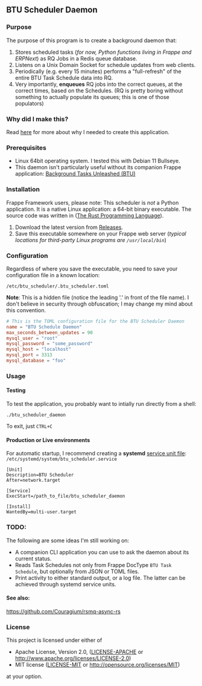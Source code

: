 ## BTU Scheduler Daemon

### Purpose

The purpose of this program is to create a background daemon that:

1. Stores scheduled tasks (*for now, Python functions living in Frappe and ERPNext*) as RQ Jobs in a Redis queue database.
2. Listens on a Unix Domain Socket for schedule updates from web clients.
3. Periodically (e.g. every 15 minutes) performs a "full-refresh" of the entire BTU Task Schedule data into RQ.
4. Very importantly, **enqueues** RQ jobs into the correct queues, at the correct times, based on the Schedules.  (RQ is pretty boring without something to actually populate its queues; this is one of those populators)

### Why did I make this?
Read [here](WHY.md) for more about why I needed to create this application.

### Prerequisites

* Linux 64bit operating system.  I tested this with Debian 11 Bullseye.
* This daemon isn't particularly useful without its companion Frappe application: [Background Tasks Unleashed (BTU)](https://github.com/Datahenge/btu)

### Installation
Frappe Framework users, please note: This scheduler is *not* a Python application.  It is a native Linux application: a 64-bit binary executable.  The source code was written in ([The Rust Programming Language](https://www.rust-lang.org/)).

1. Download the latest version from [Releases](https://github.com/Datahenge/btu_scheduler_daemon/releases).
2. Save this executable somewhere on your Frappe web server (*typical locations for third-party Linux programs are `/usr/local/bin`*)

### Configuration
Regardless of where you save the executable, you need to save your configuration file in a known location:
```
/etc/btu_scheduler/.btu_scheduler.toml
```

**Note**: This is a hidden file (notice the leading '.' in front of the file name).  I don't believe in security through obfuscation; I may change my mind about this convention.

```toml
# This is the TOML configuration file for the BTU Scheduler Daemon
name = "BTU Schedule Daemon"
max_seconds_between_updates = 90
mysql_user = "root"
mysql_password = "some_password"
mysql_host = "localhost"
mysql_port = 3313
mysql_database = "foo"
```

### Usage
#### Testing
To test the application, you probably want to intially run directly from a shell:
```
./btu_scheduler_daemon
```

To exit, just `CTRL+C`

#### Production or Live environments
For automatic startup, I recommend creating a **systemd** [service unit file](https://linuxconfig.org/how-to-create-systemd-service-unit-in-linux): `/etc/systemd/system/btu_scheduler.service`
```
[Unit]
Description=BTU Scheduler
After=network.target

[Service]
ExecStart=/path_to_file/btu_scheduler_daemon

[Install]
WantedBy=multi-user.target
```

### TODO:
The following are some ideas I'm still working on:

* A companion CLI application you can use to ask the daemon about its current status.
* Reads Task Schedules not only from Frappe DocType `BTU Task Schedule`, but optionally from JSON or TOML files.
* Print activity to either standard output, or a log file.  The latter can be achieved through systemd service units.

#### See also:
https://github.com/Couragium/rsmq-async-rs


### License

This project is licensed under either of

 * Apache License, Version 2.0, ([LICENSE-APACHE](LICENSE-APACHE) or
   http://www.apache.org/licenses/LICENSE-2.0)
 * MIT license ([LICENSE-MIT](LICENSE-MIT) or
   http://opensource.org/licenses/MIT)

at your option.
